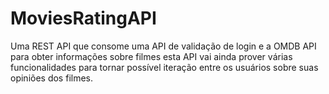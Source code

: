 # MoviesRatingAPI
Uma REST API que consome uma API de validação de login e a OMDB API para obter informações sobre filmes esta API vai ainda prover várias funcionalidades para tornar possível iteração entre os usuários sobre suas opiniões dos filmes.
